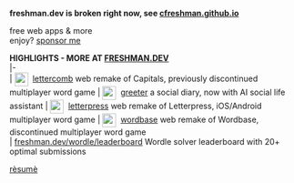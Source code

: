 **freshman.dev is broken right now, see [cfreshman.github.io](https://cfreshman.github.io)**

free web apps & more  
enjoy? [sponsor me](https://freshman.dev/sponsor)  

**HIGHLIGHTS - MORE AT [FRESHMAN.DEV](https://freshman.dev)**  
|-  
| [<img align="center" src="https://freshman.dev/raw/capitals/icon.png" width="24">](https://freshman.dev/intro-lettercomb)&nbsp; [lettercomb](https://freshman.dev/intro-lettercomb) web remake of Capitals, previously discontinued multiplayer word game
| [<img align="center" src="https://freshman.dev/raw/greeter/icon.png" width="24">](https://freshman.dev/intro-greeter)&nbsp; [greeter](https://freshman.dev/intro-greeter) a social diary, now with AI social life assistant
| [<img align="center" src="https://freshman.dev/raw/letterpress/icon.png" width="24">](https://freshman.dev/intro-letterpress)&nbsp; [letterpress](https://freshman.dev/intro-letterpress) web remake of Letterpress, iOS/Android multiplayer word game
| [<img align="center" src="https://freshman.dev/raw/wordbase/icon.png" width="24">](https://freshman.dev/intro-wordbase)&nbsp; [wordbase](https://freshman.dev/intro-wordbase) web remake of Wordbase, discontinued multiplayer word game  
| [freshman.dev/wordle/leaderboard](https://freshman.dev/wordle/leaderboard)  Wordle solver leaderboard with 20+ optimal submissions  

[rèsumè](https://freshman.dev/resume)
